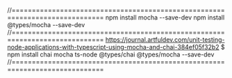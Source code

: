 //=============================================================================
npm install mocha --save-dev
npm install @types/mocha --save-dev
//=============================================================================
https://journal.artfuldev.com/unit-testing-node-applications-with-typescript-using-mocha-and-chai-384ef05f32b2
$ npm install chai mocha ts-node @types/chai @types/mocha --save-dev
//=============================================================================

